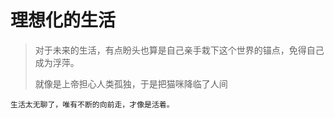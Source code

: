 # 理想化的生活  

> 对于未来的生活，有点盼头也算是自己亲手栽下这个世界的锚点，免得自己成为浮萍。  
>
> 就像是上帝担心人类孤独，于是把猫咪降临了人间

```
生活太无聊了，唯有不断的向前走，才像是活着。
```

